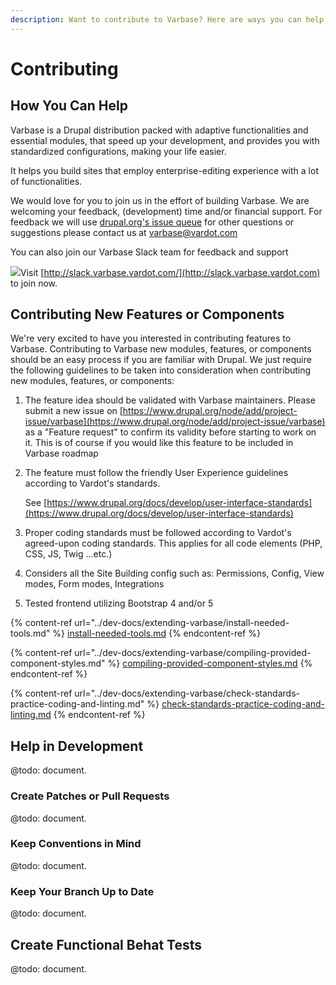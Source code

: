 ```yaml
---
description: Want to contribute to Varbase? Here are ways you can help!
---
```


# Contributing

## How You Can Help

Varbase is a Drupal distribution packed with adaptive functionalities and essential modules, that speed up your development, and provides you with standardized configurations, making your life easier.

It helps you build sites that employ enterprise-editing experience with a lot of functionalities.

We would love for you to join us in the effort of building Varbase. We are welcoming your feedback, (development) time and/or financial support. For feedback we will use [drupal.org's issue queue](https://www.drupal.org/project/issues/varbase) for other questions or suggestions please contact us at [varbase@vardot.com](mailto:varbase@vardot.com)

You can also join our Varbase Slack team for feedback and support

[![](https://www.drupal.org/files/varbase-slack-cta\_0.png)](http://slack.varbase.vardot.com)Visit [http://slack.varbase.vardot.com/](http://slack.varbase.vardot.com) to join now.

## Contributing New Features or Components

We're very excited to have you interested in contributing features to Varbase. Contributing to Varbase new modules, features, or components should be an easy process if you are familiar with Drupal. We just require the following guidelines to be taken into consideration when contributing new modules, features, or components:

1. The feature idea should be validated with Varbase maintainers. Please submit a new issue on [https://www.drupal.org/node/add/project-issue/varbase](https://www.drupal.org/node/add/project-issue/varbase) as a "Feature request" to confirm its validity before starting to work on it. This is of course if you would like this feature to be included in Varbase roadmap
2.  The feature must follow the friendly User Experience guidelines according to Vardot's standards.

    See [https://www.drupal.org/docs/develop/user-interface-standards](https://www.drupal.org/docs/develop/user-interface-standards)
3. Proper coding standards must be followed according to Vardot's agreed-upon coding standards. This applies for all code elements (PHP, CSS, JS, Twig ...etc.)
4. Considers all the Site Building config such as: Permissions, Config, View modes, Form modes, Integrations
5. Tested frontend utilizing Bootstrap 4 and/or 5

{% content-ref url="../dev-docs/extending-varbase/install-needed-tools.md" %}
[install-needed-tools.md](../dev-docs/extending-varbase/install-needed-tools.md)
{% endcontent-ref %}

{% content-ref url="../dev-docs/extending-varbase/compiling-provided-component-styles.md" %}
[compiling-provided-component-styles.md](../dev-docs/extending-varbase/compiling-provided-component-styles.md)
{% endcontent-ref %}

{% content-ref url="../dev-docs/extending-varbase/check-standards-practice-coding-and-linting.md" %}
[check-standards-practice-coding-and-linting.md](../dev-docs/extending-varbase/check-standards-practice-coding-and-linting.md)
{% endcontent-ref %}

## Help in Development

@todo: document.

### Create Patches or Pull Requests

@todo: document.

### Keep Conventions in Mind

@todo: document.

### Keep Your Branch Up to Date

@todo: document.

## Create Functional Behat Tests

@todo: document.

